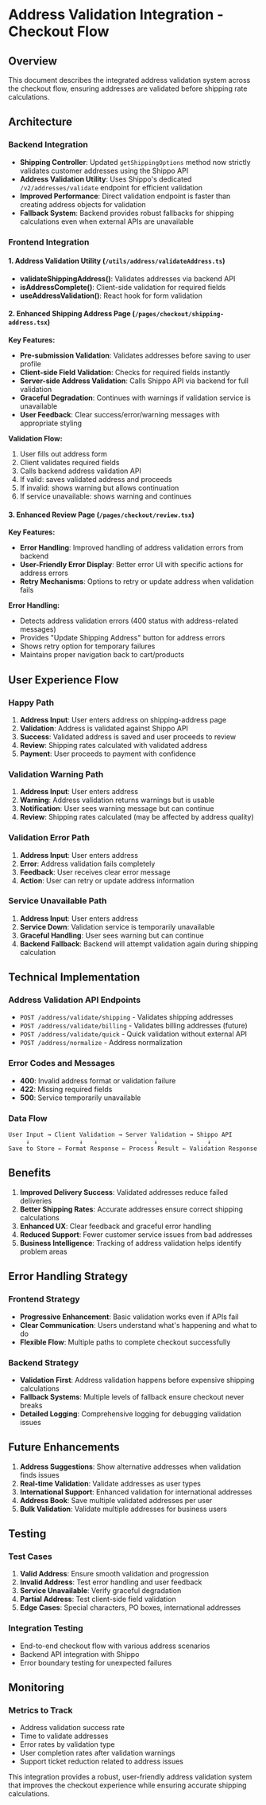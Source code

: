 # Address Validation Integration - Checkout Flow

## Overview
This document describes the integrated address validation system across the checkout flow, ensuring addresses are validated before shipping rate calculations.

## Architecture

### Backend Integration
- **Shipping Controller**: Updated `getShippingOptions` method now strictly validates customer addresses using the Shippo API
- **Address Validation Utility**: Uses Shippo's dedicated `/v2/addresses/validate` endpoint for efficient validation
- **Improved Performance**: Direct validation endpoint is faster than creating address objects for validation
- **Fallback System**: Backend provides robust fallbacks for shipping calculations even when external APIs are unavailable

### Frontend Integration

#### 1. Address Validation Utility (`/utils/address/validateAddress.ts`)
- **validateShippingAddress()**: Validates addresses via backend API
- **isAddressComplete()**: Client-side validation for required fields
- **useAddressValidation()**: React hook for form validation

#### 2. Enhanced Shipping Address Page (`/pages/checkout/shipping-address.tsx`)

**Key Features:**
- **Pre-submission Validation**: Validates addresses before saving to user profile
- **Client-side Field Validation**: Checks for required fields instantly
- **Server-side Address Validation**: Calls Shippo API via backend for full validation
- **Graceful Degradation**: Continues with warnings if validation service is unavailable
- **User Feedback**: Clear success/error/warning messages with appropriate styling

**Validation Flow:**
1. User fills out address form
2. Client validates required fields
3. Calls backend address validation API
4. If valid: saves validated address and proceeds
5. If invalid: shows warning but allows continuation
6. If service unavailable: shows warning and continues

#### 3. Enhanced Review Page (`/pages/checkout/review.tsx`)

**Key Features:**
- **Error Handling**: Improved handling of address validation errors from backend
- **User-Friendly Error Display**: Better error UI with specific actions for address errors
- **Retry Mechanisms**: Options to retry or update address when validation fails

**Error Handling:**
- Detects address validation errors (400 status with address-related messages)
- Provides "Update Shipping Address" button for address errors
- Shows retry option for temporary failures
- Maintains proper navigation back to cart/products

## User Experience Flow

### Happy Path
1. **Address Input**: User enters address on shipping-address page
2. **Validation**: Address is validated against Shippo API
3. **Success**: Validated address is saved and user proceeds to review
4. **Review**: Shipping rates calculated with validated address
5. **Payment**: User proceeds to payment with confidence

### Validation Warning Path
1. **Address Input**: User enters address
2. **Warning**: Address validation returns warnings but is usable
3. **Notification**: User sees warning message but can continue
4. **Review**: Shipping rates calculated (may be affected by address quality)

### Validation Error Path
1. **Address Input**: User enters address
2. **Error**: Address validation fails completely
3. **Feedback**: User receives clear error message
4. **Action**: User can retry or update address information

### Service Unavailable Path
1. **Address Input**: User enters address
2. **Service Down**: Validation service is temporarily unavailable
3. **Graceful Handling**: User sees warning but can continue
4. **Backend Fallback**: Backend will attempt validation again during shipping calculation

## Technical Implementation

### Address Validation API Endpoints
- `POST /address/validate/shipping` - Validates shipping addresses
- `POST /address/validate/billing` - Validates billing addresses (future)
- `POST /address/validate/quick` - Quick validation without external API
- `POST /address/normalize` - Address normalization

### Error Codes and Messages
- **400**: Invalid address format or validation failure
- **422**: Missing required fields
- **500**: Service temporarily unavailable

### Data Flow
```
User Input → Client Validation → Server Validation → Shippo API
     ↓              ↓                    ↓              ↓
Save to Store ← Format Response ← Process Result ← Validation Response
```

## Benefits

1. **Improved Delivery Success**: Validated addresses reduce failed deliveries
2. **Better Shipping Rates**: Accurate addresses ensure correct shipping calculations  
3. **Enhanced UX**: Clear feedback and graceful error handling
4. **Reduced Support**: Fewer customer service issues from bad addresses
5. **Business Intelligence**: Tracking of address validation helps identify problem areas

## Error Handling Strategy

### Frontend Strategy
- **Progressive Enhancement**: Basic validation works even if APIs fail
- **Clear Communication**: Users understand what's happening and what to do
- **Flexible Flow**: Multiple paths to complete checkout successfully

### Backend Strategy
- **Validation First**: Address validation happens before expensive shipping calculations
- **Fallback Systems**: Multiple levels of fallback ensure checkout never breaks
- **Detailed Logging**: Comprehensive logging for debugging validation issues

## Future Enhancements

1. **Address Suggestions**: Show alternative addresses when validation finds issues
2. **Real-time Validation**: Validate addresses as user types
3. **International Support**: Enhanced validation for international addresses
4. **Address Book**: Save multiple validated addresses per user
5. **Bulk Validation**: Validate multiple addresses for business users

## Testing

### Test Cases
1. **Valid Address**: Ensure smooth validation and progression
2. **Invalid Address**: Test error handling and user feedback
3. **Service Unavailable**: Verify graceful degradation
4. **Partial Address**: Test client-side field validation
5. **Edge Cases**: Special characters, PO boxes, international addresses

### Integration Testing
- End-to-end checkout flow with various address scenarios
- Backend API integration with Shippo
- Error boundary testing for unexpected failures

## Monitoring

### Metrics to Track
- Address validation success rate
- Time to validate addresses
- Error rates by validation type
- User completion rates after validation warnings
- Support ticket reduction related to address issues

This integration provides a robust, user-friendly address validation system that improves the checkout experience while ensuring accurate shipping calculations.
